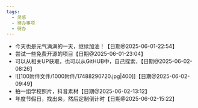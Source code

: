```yaml
---
tags:
  - 灵感
  - 待办事项
  - 待办
---
```


- 今天也是元气满满的一天，继续加油！【日期@2025-06-01-22:54】
- 尝试一些免费开源的项目【日期@2025-06-01-23:04】
- 可以从相关UP获取，也可以从GitHUB中，自己探索，【日期@2025-06-02-08:26】
- ![[100附件文件/1000附件/17488290720.jpg|400]]【日期@2025-06-02-09:49】
- 拍一组学校照片，抖音素材【日期@2025-06-02-13:12】
- 年度节假日，找出来，然后定制倒计时【日期@2025-06-02-15:22】